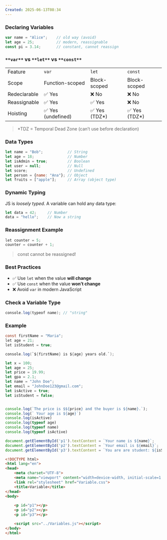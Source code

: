 ```yaml
---
Created: 2025-06-13T08:34
---
```

### **Declaring Variables**

```JavaScript
var name = "Alice";    // old way (avoid)
let age = 25;          // modern, reassignable
const pi = 3.14;       // constant, cannot reassign
```

  

### `**var**` **vs** `**let**` **vs** `**const**`

|   |   |   |   |
|---|---|---|---|
|Feature|`var`|`let`|`const`|
|Scope|Function-scoped|Block-scoped|Block-scoped|
|Redeclarable|✅ Yes|❌ No|❌ No|
|Reassignable|✅ Yes|✅ Yes|❌ No|
|Hoisting|✅ Yes (undefined)|✅ Yes (TDZ*)|✅ Yes (TDZ*)|

> *TDZ = Temporal Dead Zone (can’t use before declaration)

  

### **Data Types**

```JavaScript
let name = "Bob";           // String
let age = 18;               // Number
let isAdmin = true;         // Boolean
let user = null;            // Null
let score;                  // Undefined
let person = {name: "Ana"}; // Object
let fruits = ["apple"];     // Array (object type)
```

  

### **Dynamic Typing**

JS is _loosely typed_. A variable can hold any data type:

```JavaScript
let data = 42;     // Number
data = "hello";    // Now a string
```

  

### **Reassignment Example**

```Java
let counter = 5;
counter = counter + 1;
```

> const cannot be reassigned!

  

### **Best Practices**

- ✅ Use `let` when the value **will change**
- ✅ Use `const` when the value **won’t change**
- ❌ Avoid `var` in modern JavaScript

  

### **Check a Variable Type**

```Java
console.log(typeof name); // "string"
```

  

### **Example**

```Java
const firstName = "Maria";
let age = 21;
let isStudent = true;

console.log(`${firstName} is ${age} years old.`);
```

  

```JavaScript
let x = 100;
let age = 25;
let price = 19.99;
let gpa = 2.1;
let name = "John Doe";
let email = "JohnDoe123@gmail.com";
let isActive = true;
let isStudent = false;


console.log(`The price is $${price} and the buyer is ${name}.`);
console.log(` Your age is ${age}`)
console.log(isActive)
console.log(typeof age)
console.log(typeof name)
console.log(typeof isActive)

document.getElementById('p1').textContent = `Your name is ${name}`;
document.getElementById('p2').textContent = `Your email is ${email}`;
document.getElementById('p3').textContent = `You are are student: ${isStudent}`;
```

  

```HTML
<!DOCTYPE html>
<html lang="en">
<head>
    <meta charset="UTF-8">
    <meta name="viewport" content="width=device-width, initial-scale=1.0">
    <link rel="stylesheet" href="Variable.css">
    <title>Variable</title>
</head>
<body>
    
    <p id="p1"></p>
    <p id="p2"></p>
    <p id="p3"></p>

    <script src="../Variables.js"></script>
</body>
</html>
```